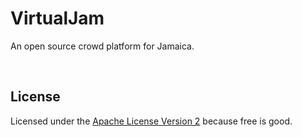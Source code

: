 # VirtualJam
An open source crowd platform for Jamaica.

<br>

## License
Licensed under the <a href="http://www.apache.org/licenses/LICENSE-2.0.html">Apache License Version 2</a> because free is good.

<br><br>